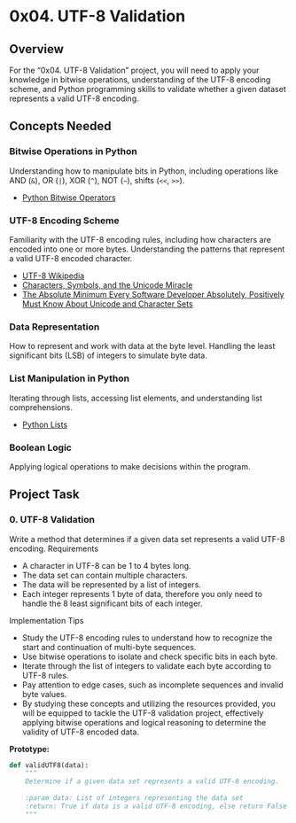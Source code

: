 # 0x04. UTF-8 Validation

## Overview

For the “0x04. UTF-8 Validation” project, you will need to apply your knowledge in bitwise operations, understanding of the UTF-8 encoding scheme, and Python programming skills to validate whether a given dataset represents a valid UTF-8 encoding.

## Concepts Needed

### Bitwise Operations in Python

Understanding how to manipulate bits in Python, including operations like AND (`&`), OR (`|`), XOR (`^`), NOT (`~`), shifts (`<<`, `>>`).

- [Python Bitwise Operators](https://realpython.com/python-bitwise-operators/)

### UTF-8 Encoding Scheme

Familiarity with the UTF-8 encoding rules, including how characters are encoded into one or more bytes.
Understanding the patterns that represent a valid UTF-8 encoded character.

- [UTF-8 Wikipedia](https://en.wikipedia.org/wiki/UTF-8)
- [Characters, Symbols, and the Unicode Miracle](https://www.joelonsoftware.com/2003/10/08/the-absolute-minimum-every-software-developer-absolutely-positively-must-know-about-unicode-and-character-sets-no-excuses/)
- [The Absolute Minimum Every Software Developer Absolutely, Positively Must Know About Unicode and Character Sets](https://www.joelonsoftware.com/articles/Unicode.html)

### Data Representation

How to represent and work with data at the byte level.
Handling the least significant bits (LSB) of integers to simulate byte data.

### List Manipulation in Python

Iterating through lists, accessing list elements, and understanding list comprehensions.

- [Python Lists](https://docs.python.org/3/tutorial/datastructures.html#more-on-lists)

### Boolean Logic

Applying logical operations to make decisions within the program.

## Project Task

### 0. UTF-8 Validation

Write a method that determines if a given data set represents a valid UTF-8 encoding.
Requirements

- A character in UTF-8 can be 1 to 4 bytes long.
- The data set can contain multiple characters.
- The data will be represented by a list of integers.
- Each integer represents 1 byte of data, therefore you only need to handle the 8 least significant bits of each integer.

Implementation Tips

- Study the UTF-8 encoding rules to understand how to recognize the start and continuation of multi-byte sequences.
- Use bitwise operations to isolate and check specific bits in each byte.
- Iterate through the list of integers to validate each byte according to UTF-8 rules.
- Pay attention to edge cases, such as incomplete sequences and invalid byte values.
- By studying these concepts and utilizing the resources provided, you will be equipped to tackle the UTF-8 validation project, effectively applying bitwise operations and logical reasoning to determine the validity of UTF-8 encoded data.

**Prototype:**

```python
def validUTF8(data):
    """
    Determine if a given data set represents a valid UTF-8 encoding.
    
    :param data: List of integers representing the data set
    :return: True if data is a valid UTF-8 encoding, else return False
    """
